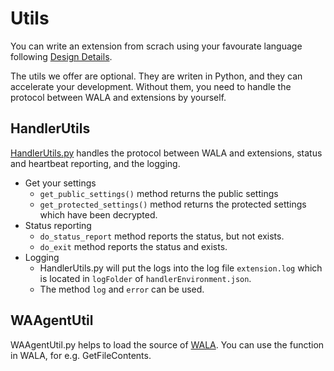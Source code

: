 # Utils

You can write an extension from scrach using your favourate language following [Design Details](./design-details.md).

The utils we offer are optional. They are writen in Python, and they can accelerate your development. Without them, you need to handle the protocol between WALA and extensions by yourself.

## HandlerUtils

[HandlerUtils.py](https://github.com/Azure/azure-linux-extensions/blob/master/Utils/HandlerUtil.py) handles the protocol between WALA and extensions, status and heartbeat reporting, and the logging.

* Get your settings
  * `get_public_settings()` method returns the public settings
  * `get_protected_settings()` method returns the protected settings which have been decrypted.
* Status reporting
  * `do_status_report` method reports the status, but not exists.
  * `do_exit` method reports the status and exists.
* Logging
  * HandlerUtils.py will put the logs into the log file `extension.log` which is located in `logFolder` of `handlerEnvironment.json`.
  * The method `log` and `error` can be used.

## WAAgentUtil

WAAgentUtil.py helps to load the source of [WALA](https://github.com/Azure/WALinuxAgent). You can use the function in WALA, for e.g. GetFileContents.
